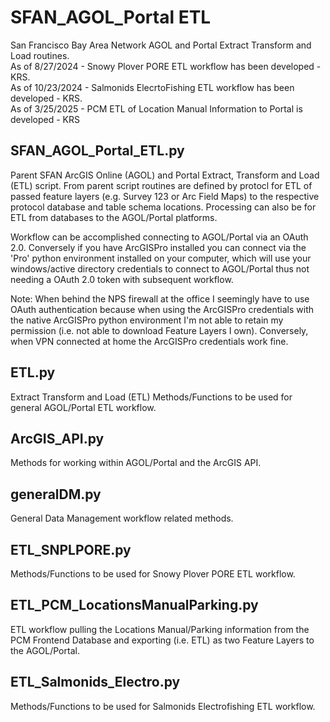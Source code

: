 # SFAN_AGOL_Portal ETL
San Francisco Bay Area Network AGOL and Portal Extract Transform and Load routines.  
As of 8/27/2024 - Snowy Plover PORE ETL workflow has been developed - KRS.\
As of 10/23/2024 - Salmonids ElecrtoFishing ETL workflow has been developed - KRS.\
As of 3/25/2025 - PCM ETL of Location Manual Information to Portal is developed - KRS

## SFAN_AGOL_Portal_ETL.py
Parent SFAN ArcGIS Online (AGOL) and Portal Extract, Transform and Load (ETL) script.  From parent script routines are
defined by protocl for ETL of passed feature layers (e.g. Survey 123 or Arc Field Maps) to the respective protocol
database and table schema locations.  Processing can also be for ETL from databases to the AGOL/Portal platforms.

Workflow can be accomplished connecting to AGOL/Portal via an OAuth 2.0. Conversely if you have ArcGISPro installed you
can connect via the 'Pro' python environment installed on your computer, which will use your windows/active directory
credentials to connect to AGOL/Portal thus not needing a OAuth 2.0 token with subsequent workflow.

Note: When behind the NPS firewall at the office I seemingly have to use OAuth authentication because when using the
ArcGISPro credentials with the native ArcGISPro python environment I'm not able to retain my permission (i.e. not able
to download Feature Layers I own).   Conversely, when VPN connected at home the ArcGISPro credentials work fine.

## ETL.py
Extract Transform and Load (ETL) Methods/Functions to be used for general AGOL/Portal ETL workflow.

## ArcGIS_API.py
Methods for working within AGOL/Portal and the ArcGIS API.

## generalDM.py
General Data Management workflow related methods.

## ETL_SNPLPORE.py
Methods/Functions to be used for Snowy Plover PORE ETL workflow.

## ETL_PCM_LocationsManualParking.py
ETL workflow pulling the Locations Manual/Parking information from the PCM Frontend Database and exporting (i.e. ETL) as
two Feature Layers to the AGOL/Portal.

## ETL_Salmonids_Electro.py
Methods/Functions to be used for Salmonids Electrofishing ETL workflow.
